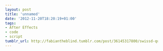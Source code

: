 ```yaml
---
layout: post
title: 'unnamed'
date: '2012-11-20T18:20:19+01:00'
tags:
- After Effects
- code
- script
tumblr_url: http://fabiantheblind.tumblr.com/post/36145317800/swissd-quickstart-guide-swissd-is-an-after
---
```

